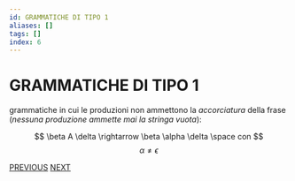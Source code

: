 ```yaml
---
id: GRAMMATICHE DI TIPO 1
aliases: []
tags: []
index: 6
---
```

# GRAMMATICHE DI TIPO 1

grammatiche in cui le produzioni non ammettono la *accorciatura* della frase (*nessuna produzione ammette mai la stringa vuota*):

$$
\beta A \delta \rightarrow \beta \alpha \delta \space con
$$
$$
\alpha \neq \epsilon
$$






[PREVIOUS](GRAMMATICHE_TIPO_0.md) [NEXT](GRAMMATICHE_TIPO_2.md)
